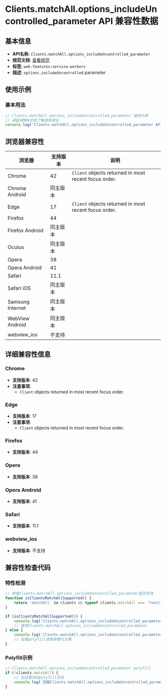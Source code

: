 # Clients.matchAll.options_includeUncontrolled_parameter API 兼容性数据

## 基本信息

- **API名称**: `Clients.matchAll.options_includeUncontrolled_parameter`
- **规范文档**: [查看规范](https://w3c.github.io/ServiceWorker/#dom-clientqueryoptions-includeuncontrolled)
- **标签**: `web-features:service-workers`
- **描述**: `options.includeUncontrolled` parameter

## 使用示例

### 基本用法

```javascript
// Clients.matchAll.options_includeUncontrolled_parameter 使用示例
// 请查阅MDN文档了解具体用法
console.log('Clients.matchAll.options_includeUncontrolled_parameter API');
```

## 浏览器兼容性

| 浏览器 | 支持版本 | 说明 |
|--------|----------|------|
| Chrome | 42 | `Client` objects returned in most recent focus order. |
| Chrome Android | 同主版本 |  |
| Edge | 17 | `Client` objects returned in most recent focus order. |
| Firefox | 44 |  |
| Firefox Android | 同主版本 |  |
| Oculus | 同主版本 |  |
| Opera | 38 |  |
| Opera Android | 41 |  |
| Safari | 11.1 |  |
| Safari iOS | 同主版本 |  |
| Samsung Internet | 同主版本 |  |
| WebView Android | 同主版本 |  |
| webview_ios | 不支持 |  |

## 详细兼容性信息

### Chrome

- **支持版本**: 42
- **注意事项**:
  - `Client` objects returned in most recent focus order.

### Edge

- **支持版本**: 17
- **注意事项**:
  - `Client` objects returned in most recent focus order.

### Firefox

- **支持版本**: 44

### Opera

- **支持版本**: 38

### Opera Android

- **支持版本**: 41

### Safari

- **支持版本**: 11.1

### webview_ios

- **支持版本**: 不支持

## 兼容性检查代码

### 特性检测

```javascript
// 检查Clients.matchAll.options_includeUncontrolled_parameter是否支持
function isClientsMatchAllSupported() {
    return 'matchAll' in clients && typeof clients.matchAll === 'function';
}

if (isClientsMatchAllSupported()) {
    console.log('Clients.matchAll.options_includeUncontrolled_parameter 支持');
    // 使用Clients.matchAll.options_includeUncontrolled_parameter
} else {
    console.log('Clients.matchAll.options_includeUncontrolled_parameter 不支持，需要polyfill');
    // 加载polyfill或使用替代方案
}
```

### Polyfill示例

```javascript
// Clients.matchAll.options_includeUncontrolled_parameter polyfill
if (!clients.matchAll) {
    // 在这里添加polyfill实现
    console.log('加载Clients.matchAll.options_includeUncontrolled_parameter polyfill');
}
```

